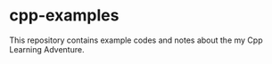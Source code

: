 # cpp-examples
This repository contains example codes and notes about the my Cpp Learning Adventure. 
